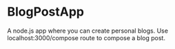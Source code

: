 # BlogPostApp

A node.js app where you can create personal blogs.
Use localhost:3000/compose route to compose a blog post.
